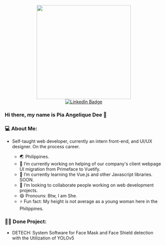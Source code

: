 
<div align="center">
    <img src="https://media.giphy.com/media/Ll22OhMLAlVDb8UQWe/giphy.gif" width="300">
</div>

<div align="center">
  <a href="your-linkedin-URL">
    <img src="https://img.shields.io/badge/LinkedIn-blue?style=for-the-badge&logo=linkedin&logoColor=white" alt="LinkedIn Badge"/>
  </a>
</div>


  
### Hi there, my name is Pia Angelique Dee 👋

### 💻 About Me:
- Self-taught web developer, currently an intern front-end, and UI/UX designer. On the process career.

  - 🌏 Philippines. 
  - 🔭 I’m currently working on helping of our company's client webpage UI migration from Primeface to Vuetify.
  - 🌱 I’m currently learning the Vue.js and other Javascript libraries. SOON.
  - 👯 I’m looking to collaborate people working on web development projects.
  - 😄 Pronouns: Btw, I am She.
  - ⚡ Fun fact: My height is not average as a young woman here in the Philippines.

### 👨‍💻 Done Project:
 - DETECH: System Software for Face Mask and Face Shield detection with the Utilization of YOLOv5



